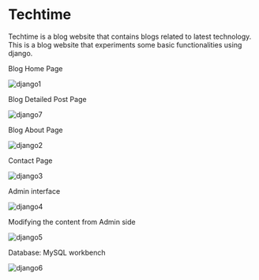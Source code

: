 # Techtime
Techtime is a blog website that contains blogs related to latest technology. This is a blog website that experiments some basic functionalities using django.

Blog Home Page

![django1](https://github.com/user-attachments/assets/c01ed237-f512-41dd-9fbf-43a9a7a5d64c)

Blog Detailed Post Page

![django7](https://github.com/user-attachments/assets/34208708-2c30-4f6c-8ed3-5dd66da4aec6)

Blog About Page

![django2](https://github.com/user-attachments/assets/a9d11245-5727-48a8-89a0-1504a8bc2a9c)

Contact Page

![django3](https://github.com/user-attachments/assets/e3e93669-f640-43a8-83bf-3963bc193ca1)

Admin interface

![django4](https://github.com/user-attachments/assets/9db44073-1230-4455-8718-21a871328062)

Modifying the content from Admin side

![django5](https://github.com/user-attachments/assets/52574496-f63d-4134-965f-60c328b6fe52)

Database: MySQL workbench

![django6](https://github.com/user-attachments/assets/42081b4c-56f2-4418-b9cd-6878fa81837c)
